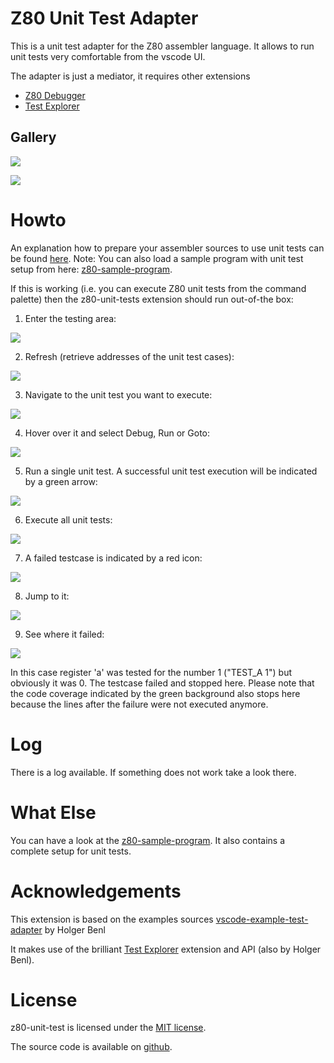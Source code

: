 # Z80 Unit Test Adapter

This is a unit test adapter for the Z80 assembler language.
It allows to run unit tests very comfortable from the vscode UI.

The adapter is just a mediator, it requires other extensions
- [Z80 Debugger](https://github.com/maziac/z80-debug)
- [Test Explorer](https://marketplace.visualstudio.com/items?itemName=hbenl.vscode-test-explorer) 


## Gallery

![](documentation/images/gallery_unittest.gif)

![](documentation/images/gallery_unittest_fail.gif)


# Howto

An explanation how to prepare your assembler sources to use unit tests can be found [here](https://github.com/maziac/z80-debug/blob/master/documentation/UnitTests.md).
Note: You can also load a sample program with unit test setup from here: [z80-sample-program](https://github.com/maziac/z80-sample-program).

If this is working (i.e. you can execute Z80 unit tests from the command palette) then the z80-unit-tests extension should run out-of-the box:

1. Enter the testing area:

![](documentation/images/gallery_ut0.jpg)

2. Refresh (retrieve addresses of the unit test cases):

![](documentation/images/gallery_ut1.jpg)

3. Navigate to the unit test you want to execute:

![](documentation/images/gallery_ut2.jpg)

4. Hover over it and select Debug, Run or Goto:

![](documentation/images/gallery_ut3.jpg)

5. Run a single unit test. A successful unit test execution will be indicated by a green arrow:

![](documentation/images/gallery_ut4.jpg)

6. Execute all unit tests:

![](documentation/images/gallery_ut5.jpg)

7. A failed testcase is indicated by a red icon:

![](documentation/images/gallery_ut6.jpg)

8. Jump to it:

![](documentation/images/gallery_ut7.jpg)

9. See where it failed:

![](documentation/images/gallery_ut8.jpg)

In this case register 'a' was tested for the number 1 ("TEST_A 1") but obviously it was 0.
The testcase failed and stopped here.
Please note that the code coverage indicated by the green background also stops here because the lines after the failure were not executed anymore.


# Log

There is a log available. If something does not work take a look there.


# What Else

You can have a look at the [z80-sample-program](https://github.com/maziac/z80-sample-program).
It also contains a complete setup for unit tests.


# Acknowledgements

This extension is based on the examples sources [vscode-example-test-adapter](https://github.com/hbenl/vscode-example-test-adapter) by Holger Benl

It makes use of the brilliant [Test Explorer](https://marketplace.visualstudio.com/items?itemName=hbenl.vscode-test-explorer) extension and API (also by Holger Benl).


# License

z80-unit-test is licensed under the [MIT license]().

The source code is available on [github]().


